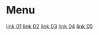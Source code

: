 <!DOCTYPE html>
<html lang="pt-br">
<head>
    <meta charset="UTF-8">
    <meta name="viewport" content="width=, initial-scale=1.0">
    <title>Cinewiki</title>
    <link rel="stylesheet" type="text/css" href="styles.css">
</head>
<body>
<h1>Menu</h1>
<l1> <a href="link.01.html"> link 01</a></l1>
<l1> <a href="link.02.html"> link 02</a></l1>
<l1> <a href="link.03.html"> link 03</a></l1>
<l1> <a href="link.04.html"> link 04</a></l1>
<l1> <a href="link.05.html"> link 05</a></l1>
</h1>
</body>

</html>

